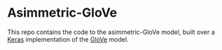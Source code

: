 # Asimmetric-GloVe
This repo contains the code to the asimmetric-GloVe model, built over 
a [Keras](https://github.com/erwtokritos/keras-glove) implementation of the [GloVe](https://nlp.stanford.edu/pubs/glove.pdf) 
model. 

